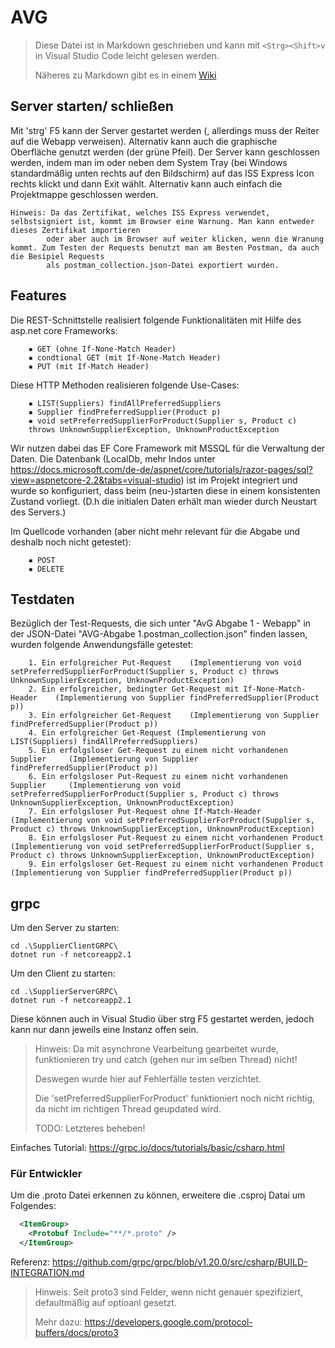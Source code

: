 # AVG
> Diese Datei ist in Markdown geschrieben und kann mit `<Strg><Shift>v` in
> Visual Studio Code leicht gelesen werden.
>
> Näheres zu Markdown gibt es in einem [Wiki](https://github.com/adam-p/markdown-here/wiki/Markdown-Cheatsheet)
## Server starten/ schließen
Mit 'strg'  F5 kann der Server gestartet werden (, allerdings muss der Reiter auf die Webapp verweisen).
Alternativ kann auch die graphische Oberfläche genutzt werden (der grüne Pfeil).
Der Server kann geschlossen werden, indem man im oder neben dem System Tray (bei Windows standardmäßig unten rechts auf den Bildschirm) 
auf das ISS Express Icon rechts klickt und dann Exit wählt. Alternativ kann auch einfach die Projektmappe geschlossen werden.

```
Hinweis: Da das Zertifikat, welches ISS Express verwendet, selbstsigniert ist, kommt im Browser eine Warnung. Man kann entweder dieses Zertifikat importieren 
		oder aber auch im Browser auf weiter klicken, wenn die Wranung kommt. Zum Testen der Requests benutzt man am Besten Postman, da auch die Besipiel Requests 
		als postman_collection.json-Datei exportiert wurden. 
```

## Features
Die REST-Schnittstelle realisiert folgende Funktionalitäten mit Hilfe des asp.net core Frameworks:
```
	▪ GET (ohne If-None-Match Header)
	▪ condtional GET (mit If-None-Match Header)
	▪ PUT (mit If-Match Header)
```
Diese HTTP Methoden realisieren folgende Use-Cases:
```
	▪ LIST(Suppliers) findAllPreferredSuppliers
	▪ Supplier findPreferredSupplier(Product p)
	▪ void setPreferredSupplierForProduct(Supplier s, Product c)
	throws UnknownSupplierException, UnknownProductException
```  
Wir nutzen dabei das EF Core Framework mit MSSQL für die Verwaltung der Daten.
Die Datenbank (LocalDb, mehr Indos unter https://docs.microsoft.com/de-de/aspnet/core/tutorials/razor-pages/sql?view=aspnetcore-2.2&tabs=visual-studio) 
ist im Projekt integriert und wurde so konfiguriert, dass beim (neu-)starten diese in einem konsistenten Zustand vorliegt.
(D.h die initialen Daten erhält man wieder durch Neustart des Servers.) 

Im Quellcode vorhanden (aber nicht mehr relevant für die Abgabe und deshalb noch nicht getestet): 
```
	▪ POST
	▪ DELETE
```
## Testdaten
Bezüglich der Test-Requests, die sich unter "AvG Abgabe 1 - Webapp" in der JSON-Datei "AVG-Abgabe 1.postman_collection.json" finden lassen, 
wurden folgende Anwendungsfälle getestet:
```
	1. Ein erfolgreicher Put-Request 	(Implementierung von void setPreferredSupplierForProduct(Supplier s, Product c) throws UnknownSupplierException, UnknownProductException)
	2. Ein erfolgreicher, bedingter Get-Request mit If-None-Match-Header	(Implementierung von Supplier findPreferredSupplier(Product p))
	3. Ein erfolgreicher Get-Request	(Implementierung von Supplier findPreferredSupplier(Product p))
	4. Ein erfolgreicher Get-Request (Implementierung von LIST(Suppliers) findAllPreferredSuppliers)
	5. Ein erfolgsloser Get-Request zu einem nicht vorhandenen Supplier		(Implementierung von Supplier findPreferredSupplier(Product p))
	6. Ein erfolgsloser Put-Request zu einem nicht vorhandenen Supplier 	(Implementierung von void setPreferredSupplierForProduct(Supplier s, Product c) throws UnknownSupplierException, UnknownProductException)
	7. Ein erfolgsloser Put-Request ohne If-Match-Header	(Implementierung von void setPreferredSupplierForProduct(Supplier s, Product c) throws UnknownSupplierException, UnknownProductException)
	8. Ein erfolgsloser Put-Request zu einem nicht vorhandenen Product	(Implementierung von void setPreferredSupplierForProduct(Supplier s, Product c) throws UnknownSupplierException, UnknownProductException)
	9. Ein erfolgsloser Get-Request zu einem nicht vorhandenen Product	(Implementierung von Supplier findPreferredSupplier(Product p))
```

## grpc
Um den Server zu starten:
```CMD
cd .\SupplierClientGRPC\
dotnet run -f netcoreapp2.1
```
Um den Client zu starten:
```CMD
cd .\SupplierServerGRPC\
dotnet run -f netcoreapp2.1
```
Diese können auch in Visual Studio über strg F5 gestartet werden, jedoch kann nur dann jeweils eine Instanz offen sein.
> Hinweis: Da mit asynchrone Vearbeitung gearbeitet wurde, funktionieren try und catch (gehen nur im selben Thread) nicht! 
>
> Deswegen wurde hier auf Fehlerfälle testen verzichtet.
>
> Die 'setPreferredSupplierForProduct' funktioniert noch nicht richtig, da nicht im richtigen Thread geupdated wird.
>
> TODO: Letzteres beheben!

Einfaches Tutorial: https://grpc.io/docs/tutorials/basic/csharp.html

### Für Entwickler

Um die .proto Datei erkennen zu können, erweitere die .csproj Datai um Folgendes:
```XML
  <ItemGroup>
    <Protobuf Include="**/*.proto" />
  </ItemGroup>
```
Referenz: https://github.com/grpc/grpc/blob/v1.20.0/src/csharp/BUILD-INTEGRATION.md

>Hinweis: Seit proto3 sind Felder, wenn nicht genauer spezifiziert, defaultmäßig auf optioanl gesetzt.
>
>Mehr dazu: https://developers.google.com/protocol-buffers/docs/proto3
